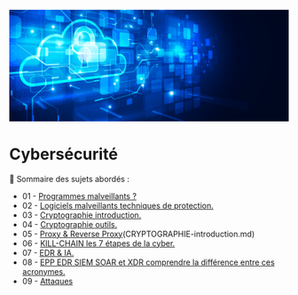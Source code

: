 ![Debian_logo-01](./images/Cloud-et-securite.png)

# Cybersécurité

👋 Sommaire des sujets abordés :

- 01 - [Programmes malveillants ?](PROGRAMMES-MALVEILLANTS.md)
- 02 - [Logiciels malveillants techniques de protection.](LOGICIELS-MALVEILLANTS-techniques_de_protection.md)
- 03 - [Cryptographie introduction.](CRYPTOGRAPHIE-introduction.md)
- 04 - [Cryptographie outils.]()
- 05 - [Proxy & Reverse Proxy]()(CRYPTOGRAPHIE-introduction.md)
- 06 - [KILL-CHAIN les 7 étapes de la cyber.](KILL-CHAIN-les-7-étapes-de-la-cyber.md)
- 07 - [EDR & IA.](https://github.com/0xCyberLiTech/Cybersecurite/blob/main/EDR-et-IA.md)
- 08 - [EPP EDR SIEM SOAR et XDR comprendre la différence entre ces acronymes.](EPP-EDR-SIEM-SOAR-et-XDR-comprendre-la-différence-entre-ces-acronymes.md)
- 09 - [Attaques]()
